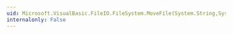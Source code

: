 ```yaml
---
uid: Microsoft.VisualBasic.FileIO.FileSystem.MoveFile(System.String,System.String,System.Boolean)
internalonly: False
---
```

